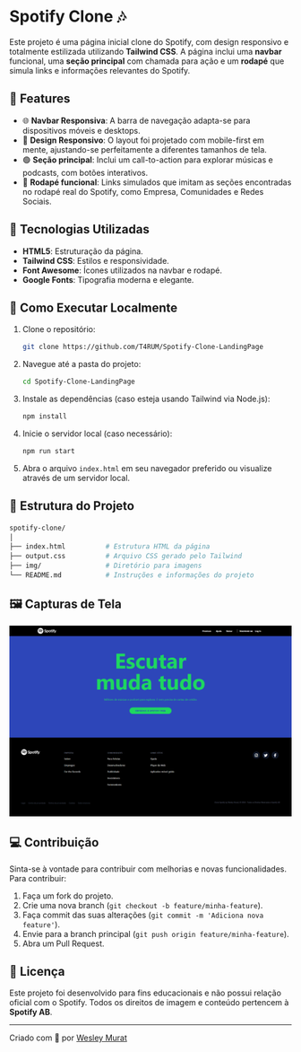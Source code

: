 
# Spotify Clone 🎶

Este projeto é uma página inicial clone do Spotify, com design responsivo e totalmente estilizada utilizando **Tailwind CSS**. A página inclui uma **navbar** funcional, uma **seção principal** com chamada para ação e um **rodapé** que simula links e informações relevantes do Spotify. 

## 📝 Features

- 🌐 **Navbar Responsiva**: A barra de navegação adapta-se para dispositivos móveis e desktops.
- 🎨 **Design Responsivo**: O layout foi projetado com mobile-first em mente, ajustando-se perfeitamente a diferentes tamanhos de tela.
- 🟢 **Seção principal**: Inclui um call-to-action para explorar músicas e podcasts, com botões interativos.
- 🚀 **Rodapé funcional**: Links simulados que imitam as seções encontradas no rodapé real do Spotify, como Empresa, Comunidades e Redes Sociais.

## 🔧 Tecnologias Utilizadas

- **HTML5**: Estruturação da página.
- **Tailwind CSS**: Estilos e responsividade.
- **Font Awesome**: Ícones utilizados na navbar e rodapé.
- **Google Fonts**: Tipografia moderna e elegante.

## 🚀 Como Executar Localmente

1. Clone o repositório:

   ```bash
   git clone https://github.com/T4RUM/Spotify-Clone-LandingPage
   ```

2. Navegue até a pasta do projeto:

   ```bash
   cd Spotify-Clone-LandingPage
   ```

3. Instale as dependências (caso esteja usando Tailwind via Node.js):

   ```bash
   npm install
   ```

4. Inicie o servidor local (caso necessário):

   ```bash
   npm run start
   ```

5. Abra o arquivo `index.html` em seu navegador preferido ou visualize através de um servidor local.

## 📂 Estrutura do Projeto

```bash
spotify-clone/
│
├── index.html          # Estrutura HTML da página
├── output.css          # Arquivo CSS gerado pelo Tailwind
├── img/                # Diretório para imagens
└── README.md           # Instruções e informações do projeto
```

## 🖼️ Capturas de Tela
![Página do Spotify Clone](https://github.com/T4RUM/Spotify-Clone-LandingPage/blob/main/src/img/page.png)



## 💻 Contribuição

Sinta-se à vontade para contribuir com melhorias e novas funcionalidades. Para contribuir:

1. Faça um fork do projeto.
2. Crie uma nova branch (`git checkout -b feature/minha-feature`).
3. Faça commit das suas alterações (`git commit -m 'Adiciona nova feature'`).
4. Envie para a branch principal (`git push origin feature/minha-feature`).
5. Abra um Pull Request.

## 📝 Licença

Este projeto foi desenvolvido para fins educacionais e não possui relação oficial com o Spotify. Todos os direitos de imagem e conteúdo pertencem à **Spotify AB**.

---

Criado com 💚 por [Wesley Murat](https://github.com/T4RUM)
